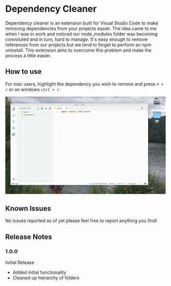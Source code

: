 # Dependency Cleaner
Dependency cleaner is an extension built for Visual Studio Code to make removing dependencies from your projects easier. The idea came to me when I was in work and noticed our node_modules folder was becoming convoluted and in turn, hard to manage. It's easy enough to remove references from our projects but we tend to forget to perform an npm uninstall. This extension aims to overcome this problem and make the process a little easier.

## How to use

For mac users, highlight the dependency you wish to remove and press `⌘ + r` or on windows `ctrl + r`

![alt text](https://raw.githubusercontent.com/Jackthomsonn/dependency-cleaner/master/images/dependency-cleaner.gif)

## Known Issues

No issues reported as of yet please feel free to report anything you find!

## Release Notes

### 1.0.0
Initial Release
* Added initial functionality
* Cleaned up hierarchy of folders

